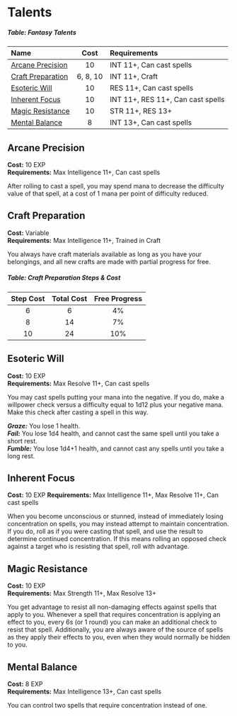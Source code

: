 # Talents

##### Table: Fantasy Talents
| Name | Cost | Requirements |
|:-|:-:|:-|
| [Arcane Precision](#arcane-precision) | 10 | INT 11+, Can cast spells |
| [Craft Preparation](#craft-preparation) | 6, 8, 10 | INT 11+, Craft |
| [Esoteric Will](#esoteric-will) | 10 | RES 11+, Can cast spells |
| [Inherent Focus](#inherent-focus) | 10 | INT 11+, RES 11+, Can cast spells |
| [Magic Resistance](#magic-resistance) | 10 | STR 11+, RES 13+ |
| [Mental Balance](#mental-balance) | 8 | INT 13+, Can cast spells |

## Arcane Precision

**Cost:** 10 EXP  
**Requirements:** Max Intelligence 11+, Can cast spells

After rolling to cast a spell, you may spend mana to decrease the difficulty value of that spell, at a cost of 1 mana per point of difficulty reduced.

## Craft Preparation

**Cost:** Variable  
**Requirements:** Max Intelligence 11+, Trained in Craft

You always have craft materials available as long as you have your belongings, and all new crafts are made with partial progress for free.

##### Table: Craft Preparation Steps & Cost
| Step Cost | Total Cost | Free Progress |
|:-:|:-:|:-:|
| 6 | 6 | 4% |
| 8 | 14 | 7% |
| 10 | 24 | 10% |

## Esoteric Will

**Cost:** 10 EXP  
**Requirements:** Max Resolve 11+, Can cast spells

You may cast spells putting your mana into the negative. If you do, make a willpower check versus a difficulty equal to 1d12 plus your negative mana. Make this check after casting a spell in this way.

***Graze:*** You lose 1 health.  
***Fail:*** You lose 1d4 health, and cannot cast the same spell until you take a short rest.  
***Fumble:*** You lose 1d4+1 health, and cannot cast any spells until you take a long rest.

## Inherent Focus

**Cost:** 10 EXP
**Requirements:** Max Intelligence 11+, Max Resolve 11+, Can cast spells

When you become unconscious or stunned, instead of immediately losing concentration on spells, you may instead attempt to maintain concentration. If you do, roll as if you were casting that spell, and use the result to determine continued concentration. If this means rolling an opposed check against a target who is resisting that spell, roll with advantage.

## Magic Resistance

**Cost:** 10 EXP  
**Requirements:** Max Strength 11+, Max Resolve 13+

You get advantage to resist all non-damaging effects against spells that apply to you. Whenever a spell that requires concentration is applying an effect to you, every 6s (or 1 round) you can make an additional check to resist that spell. Additionally, you are always aware of the source of spells as they apply their effects to you, even when they would normally be hidden to you.

## Mental Balance

**Cost:** 8 EXP  
**Requirements:** Max Intelligence 13+, Can cast spells

You can control two spells that require concentration instead of one.
